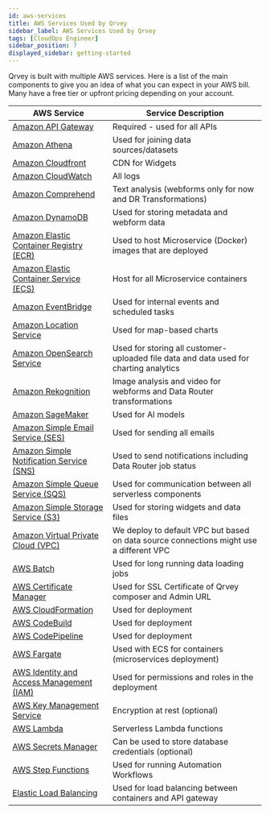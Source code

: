 ```yaml
---
id: aws-services
title: AWS Services Used by Qrvey
sidebar_label: AWS Services Used by Qrvey
tags: [CloudOps Engineer]
sidebar_position: 7
displayed_sidebar: getting-started
---
```


<div style={{textAlign: "justify"}}>


Qrvey is built with multiple AWS services. Here is a list of the main components to give you an idea of what you can expect in your AWS bill. Many have a free tier or upfront pricing depending on your account.
<table class="aws">
	<thead>
	<tr>
		<th>AWS Service</th>
		<th>Service Description</th>
	</tr>
	</thead>
	<tbody>
	<tr>
		<td><a href="https://aws.amazon.com/api-gateway/">Amazon API Gateway</a></td>
		<td>Required - used for all APIs</td>
	</tr>
	<tr>
		<td><a href="https://aws.amazon.com/athena/">Amazon Athena</a></td>
		<td>Used for joining data sources/datasets</td>
	</tr>
	<tr>
		<td><a href="https://aws.amazon.com/cloudfront/">Amazon Cloudfront</a></td>
		<td>CDN for Widgets</td>
	</tr>
	<tr>
		<td><a href="https://aws.amazon.com/cloudwatch">Amazon CloudWatch</a></td>
		<td>All logs</td>
	</tr>
	<tr>
		<td><a href="https://aws.amazon.com/comprehend">Amazon Comprehend</a></td>
		<td>Text analysis (webforms only for now and DR Transformations)</td>
	</tr>
    <tr>
		<td><a href="https://aws.amazon.com/dynamodb/">Amazon DynamoDB</a></td>
		<td>Used for storing metadata and webform data</td>
	</tr>
	<tr>
		<td><a href="https://aws.amazon.com/ecr/">Amazon Elastic Container Registry (ECR)</a></td>
		<td>Used to host Microservice (Docker) images that are deployed</td>
	</tr>
	<tr>
		<td><a href="https://aws.amazon.com/ecs/">Amazon Elastic Container Service (ECS)</a></td>
		<td>Host for all Microservice containers</td>
	</tr>
	<tr>
		<td><a href="https://aws.amazon.com/eventbridge/">Amazon EventBridge</a></td>
		<td>Used for internal events and scheduled tasks</td>
	</tr>	<tr>
		<td><a href="https://aws.amazon.com/location/">Amazon Location Service</a></td>
		<td>Used for map-based charts</td>
	</tr>
	<tr>
		<td><a href="https://aws.amazon.com/opensearch-service/">Amazon OpenSearch Service</a></td>
		<td>Used for storing all customer-uploaded file data and data used for charting analytics</td>
	</tr>
	<tr>
		<td><a href="https://aws.amazon.com/rekognition">Amazon Rekognition</a></td>
		<td>Image analysis and video for webforms and Data Router transformations</td>
	</tr>
	<tr>
		<td><a href="https://aws.amazon.com/sagemaker/">Amazon SageMaker</a></td>
		<td>Used for AI models</td>
	</tr>
	<tr>
		<td><a href="https://aws.amazon.com/ses/">Amazon Simple Email Service (SES)</a></td>
		<td>Used for sending all emails</td>
	</tr>
	<tr>
		<td><a href="https://aws.amazon.com/sns/">Amazon Simple Notification Service (SNS)</a></td>
		<td>Used to send notifications including Data Router job status</td>
	</tr>
	<tr>
		<td><a href="https://aws.amazon.com/sqs/">Amazon Simple Queue Service (SQS)</a></td>
		<td>Used for communication between all serverless components</td>
	</tr>
	<tr>
		<td><a href="https://aws.amazon.com/s3/">Amazon Simple Storage Service (S3)</a></td>
		<td>Used for storing widgets and data files</td>
	</tr>
	<tr>
		<td><a href="https://aws.amazon.com/vpc/">Amazon Virtual Private Cloud (VPC)</a></td>
		<td>We deploy to default VPC but based on data source connections might use a different VPC</td>
	</tr>	
	<tr>
		<td><a href="https://aws.amazon.com/batch/">AWS Batch</a></td>
		<td>Used for long running data loading jobs</td>
	</tr>
    <tr>
		<td><a href="https://aws.amazon.com/certificate-manager/">AWS Certificate Manager</a></td>
		<td>Used for SSL Certificate of Qrvey composer and Admin URL</td>
	</tr>
	<tr>
		<td><a href="https://aws.amazon.com/cloudformation">AWS CloudFormation</a></td>
		<td>Used for deployment</td>
	</tr>
	<tr>
		<td><a href="https://aws.amazon.com/codebuild/">AWS CodeBuild</a></td>
		<td>Used for deployment</td>
	</tr>
	<tr>
		<td><a href="https://aws.amazon.com/codepipeline/">AWS CodePipeline</a></td>
		<td>Used for deployment</td>
	</tr>
	<tr>
		<td><a href="https://aws.amazon.com/fargate/">AWS Fargate</a></td>
		<td>Used with ECS for containers (microservices deployment)</td>
	</tr>
	<tr>
		<td><a href="https://aws.amazon.com/iam/">AWS Identity and Access Management (IAM)</a></td>
		<td>Used for permissions and roles in the deployment</td>
	</tr>
	<tr>
		<td><a href="https://aws.amazon.com/kms/">AWS Key Management Service</a></td>
		<td>Encryption at rest (optional)</td>
	</tr>
	<tr>
		<td><a href="https://aws.amazon.com/lambda/">AWS Lambda</a></td>
		<td>Serverless Lambda functions</td>
	</tr>
	<tr>
		<td><a href="https://aws.amazon.com/secrets-manager/">AWS Secrets Manager</a></td>
		<td>Can be used to store database credentials (optional)</td>
	</tr>	
	<tr>
		<td><a href="https://aws.amazon.com/step-functions/details/">AWS Step Functions</a></td>
		<td>Used for running Automation Workflows</td>
	</tr>		<tr>
		<td><a href="https://aws.amazon.com/elasticloadbalancing">Elastic Load Balancing</a></td>
		<td>Used for load balancing between containers and API gateway</td>
	</tr>
	</tbody>
</table> 
 
</div>